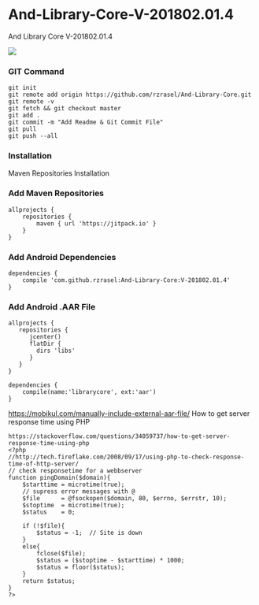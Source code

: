 # And-Library-Core-V-201802.01.4
And Library Core V-201802.01.4

[![](https://jitpack.io/v/rzrasel/And-Library-Core.svg)](https://jitpack.io/#rzrasel/And-Library-Core)

<!--
<a href="https://www.w3schools.com">
<img border="0" alt="W3Schools" src="logo_w3s.gif" width="100" height="100">
</a>
[![](https://jitpack.io/v/rzrasel/And-Library-Core.svg)](https://jitpack.io/#rzrasel/And-Library-Core)

<a href="https://github.com/rzrasel/And-Library-Core" target="_blank">Hello, world!</a>
[link](url){:target="_blank"}
[Link](https://github.com/rzrasel/And-Library-Core "title" target="_blank")
-->

### GIT Command
```git_command
git init
git remote add origin https://github.com/rzrasel/And-Library-Core.git
git remote -v
git fetch && git checkout master
git add .
git commit -m "Add Readme & Git Commit File"
git pull
git push --all
```

### Installation
Maven Repositories Installation

### Add Maven Repositories
```maven_repositories
allprojects {
    repositories {
        maven { url 'https://jitpack.io' }
    }
}
```

### Add Android Dependencies
```android_dependencies
dependencies {
    compile 'com.github.rzrasel:And-Library-Core:V-201802.01.4'
}
```

### Add Android .AAR File
```android_repositories
allprojects {
   repositories {
      jcenter()
      flatDir {
        dirs 'libs'
      }
   }
}
```
```android_dependencies
dependencies {
    compile(name:'librarycore', ext:'aar')
}
```
https://mobikul.com/manually-include-external-aar-file/
How to get server response time using PHP
```android_server_response_time
https://stackoverflow.com/questions/34059737/how-to-get-server-response-time-using-php
<?php
//http://tech.fireflake.com/2008/09/17/using-php-to-check-response-time-of-http-server/
// check responsetime for a webbserver
function pingDomain($domain){
    $starttime = microtime(true);
    // supress error messages with @
    $file      = @fsockopen($domain, 80, $errno, $errstr, 10);
    $stoptime  = microtime(true);
    $status    = 0;

    if (!$file){
        $status = -1;  // Site is down
    }
    else{
        fclose($file);
        $status = ($stoptime - $starttime) * 1000;
        $status = floor($status);
    }
    return $status;
}
?>
```